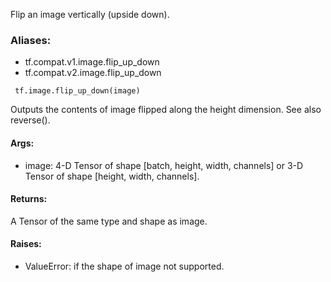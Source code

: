 Flip an image vertically (upside down).
### Aliases:
- tf.compat.v1.image.flip_up_down
- tf.compat.v2.image.flip_up_down

```
 tf.image.flip_up_down(image)
```
Outputs the contents of image flipped along the height dimension.
See also reverse().
#### Args:
- image: 4-D Tensor of shape [batch, height, width, channels] or 3-D Tensor of shape [height, width, channels].
#### Returns:
A Tensor of the same type and shape as image.
#### Raises:
- ValueError: if the shape of image not supported.

